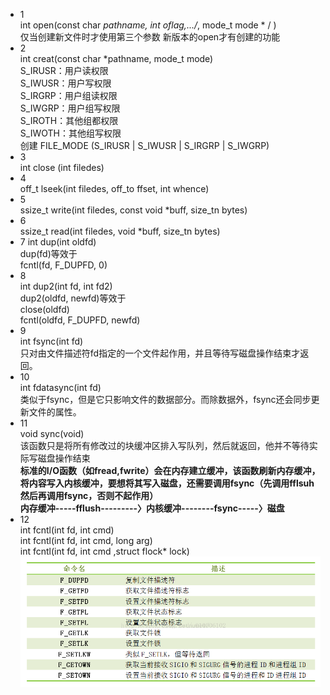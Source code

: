 *  1  
int open(const char *pathname, int oflag,.../*, mode_t mode * / )  
仅当创建新文件时才使用第三个参数
新版本的open才有创建的功能
*  2  
int creat(const char *pathname, mode_t mode)  
S_IRUSR：用户读权限  
S_IWUSR：用户写权限  
S_IRGRP：用户组读权限  
S_IWGRP：用户组写权限  
S_IROTH：其他组都权限  
S_IWOTH：其他组写权限  
创建 FILE_MODE (S_IRUSR | S_IWUSR | S_IRGRP | S_IWGRP)
*  3  
int close (int filedes)  
*  4  
off_t lseek(int filedes, off_to ffset, int whence)  
*  5  
ssize_t write(int filedes, const void *buff, size_tn bytes)  
*  6  
ssize_t read(int filedes, void *buff, size_tn bytes)  
*  7
int dup(int oldfd)  
dup(fd)等效于   
fcntl(fd, F_DUPFD, 0)  
*  8  
int dup2(int fd, int fd2)  
dup2(oldfd, newfd)等效于   
close(oldfd)  
fcntl(oldfd, F_DUPFD, newfd)  
*  9  
int fsync(int fd)  
只对由文件描述符fd指定的一个文件起作用，并且等待写磁盘操作结束才返回。
*  10  
int fdatasync(int fd)  
类似于fsync，但是它只影响文件的数据部分。而除数据外，fsync还会同步更新文件的属性。
* 11  
void sync(void)  
该函数只是将所有修改过的块缓冲区排入写队列，然后就返回，他并不等待实际写磁盘操作结束  
**标准的I/O函数（如fread,fwrite）会在内存建立缓冲，该函数刷新内存缓冲，将内容写入内核缓冲，要想将其写入磁盘，还需要调用fsync（先调用fflsuh然后再调用fsync，否则不起作用）  
内存缓冲-----fflush---------〉内核缓冲--------fsync-----〉磁盘**
* 12  
int fcntl(int fd, int cmd)  
int fcntl(int fd, int cmd, long arg)    
int fcntl(int fd, int cmd ,struct flock* lock)  
![](https://github.com/KpSimple/apue/blob/master/chapter3/fcntl.png)

